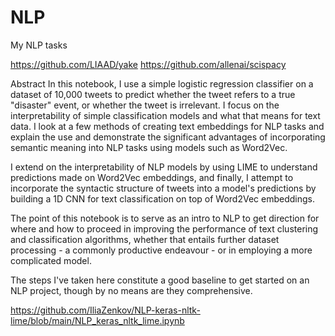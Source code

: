 # NLP
My NLP tasks

https://github.com/LIAAD/yake
https://github.com/allenai/scispacy

Abstract
In this notebook, I use a simple logistic regression classifier on a dataset of 10,000 tweets to predict whether the tweet refers to a true "disaster" event, or whether the tweet is irrelevant. I focus on the interpretability of simple classification models and what that means for text data. I look at a few methods of creating text embeddings for NLP tasks and explain the use and demonstrate the significant advantages of incorporating semantic meaning into NLP tasks using models such as Word2Vec.

I extend on the interpretability of NLP models by using LIME to understand predictions made on Word2Vec embeddings, and finally, I attempt to incorporate the syntactic structure of tweets into a model's predictions by building a 1D CNN for text classification on top of Word2Vec embeddings.

The point of this notebook is to serve as an intro to NLP to get direction for where and how to proceed in improving the performance of text clustering and classification algorithms, whether that entails further dataset processing - a commonly productive endeavour - or in employing a more complicated model.

The steps I've taken here constitute a good baseline to get started on an NLP project, though by no means are they comprehensive.

https://github.com/IliaZenkov/NLP-keras-nltk-lime/blob/main/NLP_keras_nltk_lime.ipynb

